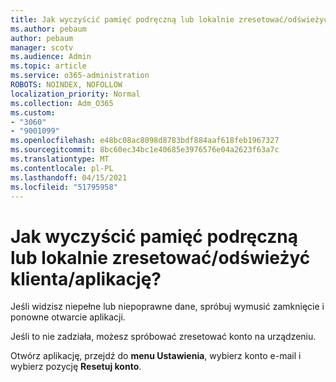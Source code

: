 ```yaml
---
title: Jak wyczyścić pamięć podręczną lub lokalnie zresetować/odświeżyć klienta/aplikację?
ms.author: pebaum
author: pebaum
manager: scotv
ms.audience: Admin
ms.topic: article
ms.service: o365-administration
ROBOTS: NOINDEX, NOFOLLOW
localization_priority: Normal
ms.collection: Adm_O365
ms.custom:
- "3060"
- "9001099"
ms.openlocfilehash: e48bc08ac8098d8783bdf884aaf618feb1967327
ms.sourcegitcommit: 8bc60ec34bc1e40685e3976576e04a2623f63a7c
ms.translationtype: MT
ms.contentlocale: pl-PL
ms.lasthandoff: 04/15/2021
ms.locfileid: "51795958"
---
```

# <a name="how-do-i-clear-the-cache-or-locally-resetrefresh-the-clientapp"></a>Jak wyczyścić pamięć podręczną lub lokalnie zresetować/odświeżyć klienta/aplikację?

Jeśli widzisz niepełne lub niepoprawne dane, spróbuj wymusić zamknięcie i ponowne otwarcie aplikacji.  

Jeśli to nie zadziała, możesz spróbować zresetować konto na urządzeniu.
 
Otwórz aplikację, przejdź do **menu Ustawienia**, wybierz konto e-mail i wybierz pozycję **Resetuj konto**.